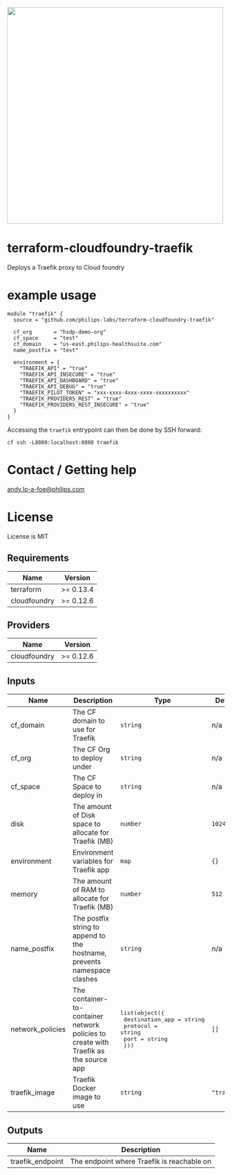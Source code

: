 <img src="https://cdn.rawgit.com/hashicorp/terraform-website/master/content/source/assets/images/logo-hashicorp.svg" width="500px">

# terraform-cloudfoundry-traefik
Deploys a Traefik proxy to Cloud foundry

# example usage

```hcl
module "traefik" {
  source = "github.com/philips-labs/terraform-cloudfoundry-traefik"

  cf_org       = "hsdp-demo-org"
  cf_space     = "test"
  cf_domain    = "us-east.philips-healthsuite.com"
  name_postfix = "test"

  environment = {
    "TRAEFIK_API" = "true"
    "TRAEFIK_API_INSECURE" = "true"
    "TRAEFIK_API_DASHBOARD" = "true"
    "TRAEFIK_API_DEBUG" = "true"
    "TRAEFIK_PILOT_TOKEN" = "xxx-xxxx-4xxx-xxxx-xxxxxxxxxx"
    "TRAEFIK_PROVIDERS_REST" = "true"
    "TRAEFIK_PROVIDERS_REST_INSECURE" = "true"
  }
}
```

Accessing the `traefik` entrypoint can then be done by SSH forward:

```
cf ssh -L8080:localhost:8080 traefik
```

# Contact / Getting help
andy.lo-a-foe@philips.com

# License
License is MIT

## Requirements

| Name | Version |
|------|---------|
| terraform | >= 0.13.4 |
| cloudfoundry | >= 0.12.6 |

## Providers

| Name | Version |
|------|---------|
| cloudfoundry | >= 0.12.6 |

## Inputs

| Name | Description | Type | Default | Required |
|------|-------------|------|---------|:--------:|
| cf\_domain | The CF domain to use for Traefik | `string` | n/a | yes |
| cf\_org | The CF Org to deploy under | `string` | n/a | yes |
| cf\_space | The CF Space to deploy in | `string` | n/a | yes |
| disk | The amount of Disk space to allocate for Traefik (MB) | `number` | `1024` | no |
| environment | Environment variables for Traefik app | `map` | `{}` | no |
| memory | The amount of RAM to allocate for Traefik (MB) | `number` | `512` | no |
| name\_postfix | The postfix string to append to the hostname, prevents namespace clashes | `string` | n/a | yes |
| network\_policies | The container-to-container network policies to create with Traefik as the source app | <pre>list(object({<br>    destination_app = string<br>    protocol        = string<br>    port            = string<br>  }))</pre> | `[]` | no |
| traefik\_image | Traefik Docker image to use | `string` | `"traefik"` | no |

## Outputs

| Name | Description |
|------|-------------|
| traefik\_endpoint | The endpoint where Traefik is reachable on |

